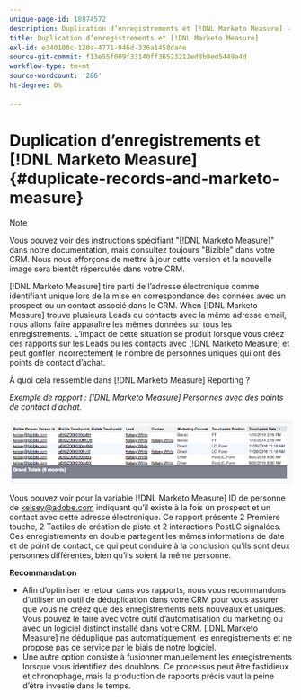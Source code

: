 ```yaml
---
unique-page-id: 18874572
description: Duplication d’enregistrements et [!DNL Marketo Measure] - [!DNL Marketo Measure] - Documentation du produit
title: Duplication d’enregistrements et [!DNL Marketo Measure]
exl-id: e340100c-120a-4771-946d-336a1458da4e
source-git-commit: f13e55f009f33140ff36523212ed8b9ed5449a4d
workflow-type: tm+mt
source-wordcount: '286'
ht-degree: 0%

---
```


# Duplication d’enregistrements et [!DNL Marketo Measure] {#duplicate-records-and-marketo-measure}

>[!NOTE]
>
>Vous pouvez voir des instructions spécifiant &quot;[!DNL Marketo Measure]&quot; dans notre documentation, mais consultez toujours &quot;Bizible&quot; dans votre CRM. Nous nous efforçons de mettre à jour cette version et la nouvelle image sera bientôt répercutée dans votre CRM.

[!DNL Marketo Measure] tire parti de l’adresse électronique comme identifiant unique lors de la mise en correspondance des données avec un prospect ou un contact associé dans le CRM. When [!DNL Marketo Measure] trouve plusieurs Leads ou contacts avec la même adresse email, nous allons faire apparaître les mêmes données sur tous les enregistrements. L’impact de cette situation se produit lorsque vous créez des rapports sur les Leads ou les contacts avec [!DNL Marketo Measure] et peut gonfler incorrectement le nombre de personnes uniques qui ont des points de contact d’achat.

À quoi cela ressemble dans [!DNL Marketo Measure] Reporting ?

_Exemple de rapport : [!DNL Marketo Measure] Personnes avec des points de contact d’achat._

![](assets/1-1.png)

Vous pouvez voir pour la variable [!DNL Marketo Measure] ID de personne de kelsey@adobe.com indiquant qu’il existe à la fois un prospect et un contact avec cette adresse électronique. Ce rapport présente 2 Première touche, 2 Tactiles de création de piste et 2 interactions PostLC signalées. Ces enregistrements en double partagent les mêmes informations de date et de point de contact, ce qui peut conduire à la conclusion qu’ils sont deux personnes différentes, bien qu’ils soient la même personne.

**Recommandation**

* Afin d’optimiser le retour dans vos rapports, nous vous recommandons d’utiliser un outil de déduplication dans votre CRM pour vous assurer que vous ne créez que des enregistrements nets nouveaux et uniques. Vous pouvez le faire avec votre outil d’automatisation du marketing ou avec un logiciel distinct installé dans votre CRM. [!DNL Marketo Measure] ne déduplique pas automatiquement les enregistrements et ne propose pas ce service par le biais de notre logiciel.
* Une autre option consiste à fusionner manuellement les enregistrements lorsque vous identifiez des doublons. Ce processus peut être fastidieux et chronophage, mais la production de rapports précis vaut la peine d’être investie dans le temps.
